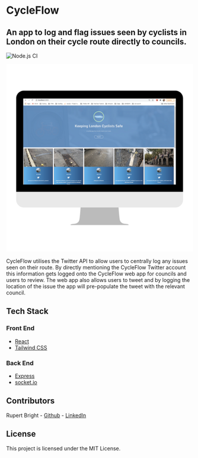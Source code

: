 # CycleFlow

<!-- Remember to reflect any changes to the readme in the Table of Contents-->

## An app to log and flag issues seen by cyclists in London on their cycle route directly to councils. 

![Node.js CI](https://github.com/ilyadusoleil/zapp/workflows/Node.js%20CI/badge.svg)

<p align="center">
  <img src="./Images/desktop-image.png">
</p>

CycleFlow utilises the Twitter API to allow users to centrally log any issues seen on their route. By directly mentioning the CycleFlow Twitter account this information gets logged onto the CycleFlow web app for councils and users to review. The web app also allows users to tweet and by logging the location of the issue the app will pre-populate the tweet with the relevant council. 

## Tech Stack

### Front End

- [React](https://reactjs.org/)
- [Tailwind CSS](https://tailwindcss.com/)

### Back End

- [Express](https://expressjs.com/)
- [socket.io](https://socket.io/)


## Contributors

Rupert Bright - [Github](https://github.com/rupertbright-hub) - [LinkedIn](https://www.linkedin.com/in/rbrightb/)

## License

This project is licensed under the MIT License.
